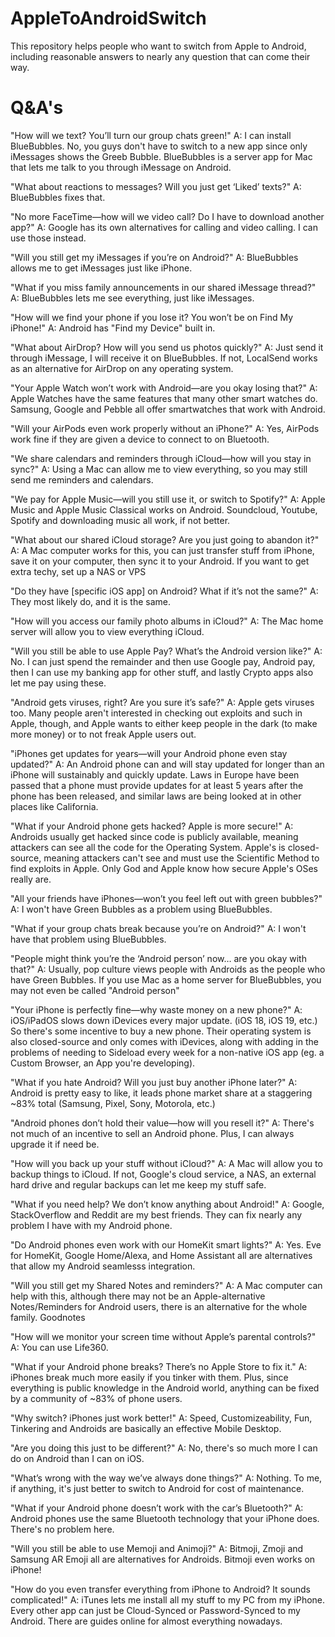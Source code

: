 # AppleToAndroidSwitch
This repository helps people who want to switch from Apple to Android, including reasonable answers to nearly any question that can come their way.

# Q&A's

"How will we text? You’ll turn our group chats green!"
 A: I can install BlueBubbles. No, you guys don't have to switch to a new app since only iMessages shows the Greeb Bubble. BlueBubbles is a server app for Mac that lets me talk to you through iMessage on Android.

"What about reactions to messages? Will you just get ‘Liked’ texts?"
 A: BlueBubbles fixes that.

"No more FaceTime—how will we video call? Do I have to download another app?"
 A: Google has its own alternatives for calling and video calling. I can use those instead.

"Will you still get my iMessages if you’re on Android?"
 A: BlueBubbles allows me to get iMessages just like iPhone.

"What if you miss family announcements in our shared iMessage thread?"
 A: BlueBubbles lets me see everything, just like iMessages.

"How will we find your phone if you lose it? You won’t be on Find My iPhone!"
 A: Android has "Find my Device" built in.

"What about AirDrop? How will you send us photos quickly?"
 A: Just send it through iMessage, I will receive it on BlueBubbles. If not, LocalSend works as an alternative for AirDrop on any operating system.

"Your Apple Watch won’t work with Android—are you okay losing that?"
 A: Apple Watches have the same features that many other smart watches do. Samsung, Google and Pebble all offer smartwatches that work with Android.

"Will your AirPods even work properly without an iPhone?"
 A: Yes, AirPods work fine if they are given a device to connect to on Bluetooth.

"We share calendars and reminders through iCloud—how will you stay in sync?"
 A: Using a Mac can allow me to view everything, so you may still send me reminders and calendars.

"We pay for Apple Music—will you still use it, or switch to Spotify?"
 A: Apple Music and Apple Music Classical works on Android. Soundcloud, Youtube, Spotify and downloading music all work, if not better.

"What about our shared iCloud storage? Are you just going to abandon it?"
 A: A Mac computer works for this, you can just transfer stuff from iPhone, save it on your computer, then sync it to your Android. If you want to get extra techy, set up a NAS or VPS

"Do they have [specific iOS app] on Android? What if it’s not the same?"
 A: They most likely do, and it is the same.

"How will you access our family photo albums in iCloud?"
 A: The Mac home server will allow you to view everything iCloud.

"Will you still be able to use Apple Pay? What’s the Android version like?"
 A: No. I can just spend the remainder and then use Google pay, Android pay, then I can use my banking app for other stuff, and lastly Crypto apps also let me pay using these.

"Android gets viruses, right? Are you sure it’s safe?"
 A: Apple gets viruses too. Many people aren't interested in checking out exploits and such in Apple, though, and Apple wants to either keep people in the dark (to make more money) or to not freak Apple users out.

"iPhones get updates for years—will your Android phone even stay updated?"
 A: An Android phone can and will stay updated for longer than an iPhone will sustainably and quickly update. Laws in Europe have been passed that a phone must provide updates for at least 5 years after the phone has been released, and similar laws are being looked at in other places like California.

"What if your Android phone gets hacked? Apple is more secure!"
 A: Androids usually get hacked since code is publicly available, meaning attackers can see all the code for the Operating System. Apple's is closed-source, meaning attackers can't see and must use the Scientific Method to find exploits in Apple. Only God and Apple know how secure Apple's OSes really are.

"All your friends have iPhones—won’t you feel left out with green bubbles?"
 A: I won't have Green Bubbles as a problem using BlueBubbles.

"What if your group chats break because you’re on Android?"
 A: I won't have that problem using BlueBubbles.

"People might think you’re the ‘Android person’ now… are you okay with that?"
 A: Usually, pop culture views people with Androids as the people who have Green Bubbles. If you use Mac as a home server for BlueBubbles, you may not even be called "Android person"

"Your iPhone is perfectly fine—why waste money on a new phone?"
 A: iOS/iPadOS slows down iDevices every major update. (iOS 18, iOS 19, etc.) So there's some incentive to buy a new phone. Their operating system is also closed-source and only comes with iDevices, along with adding in the problems of needing to Sideload every week for a non-native iOS app (eg. a Custom Browser, an App you're developing).

"What if you hate Android? Will you just buy another iPhone later?"
 A: Android is pretty easy to like, it leads phone market share at a staggering ~83% total (Samsung, Pixel, Sony, Motorola, etc.)

"Android phones don’t hold their value—how will you resell it?"
 A: There's not much of an incentive to sell an Android phone. Plus, I can always upgrade it if need be.

"How will you back up your stuff without iCloud?"
 A: A Mac will allow you to backup things to iCloud. If not, Google's cloud service, a NAS, an external hard drive and regular backups can let me keep my stuff safe.

"What if you need help? We don’t know anything about Android!"
 A: Google, StackOverflow and Reddit are my best friends. They can fix nearly any problem I have with my Android phone.
 
"Do Android phones even work with our HomeKit smart lights?"
 A: Yes. Eve for HomeKit, Google Home/Alexa, and Home Assistant all are alternatives that allow my Android seamlesss integration.

"Will you still get my Shared Notes and reminders?"
 A: A Mac computer can help with this, although there may not be an Apple-alternative Notes/Reminders for Android users, there is an alternative for the whole family. Goodnotes

"How will we monitor your screen time without Apple’s parental controls?"
 A: You can use Life360.

"What if your Android phone breaks? There’s no Apple Store to fix it."
 A: iPhones break much more easily if you tinker with them. Plus, since everything is public knowledge in the Android world, anything can be fixed by a community of ~83% of phone users.

"Why switch? iPhones just work better!"
 A: Speed, Customizeability, Fun, Tinkering and Androids are basically an effective Mobile Desktop.

"Are you doing this just to be different?"
 A: No, there's so much more I can do on Android than I can on iOS.

"What’s wrong with the way we’ve always done things?"
 A: Nothing. To me, if anything, it's just better to switch to Android for cost of maintenance.

"What if your Android phone doesn’t work with the car’s Bluetooth?"
 A: Android phones use the same Bluetooth technology that your iPhone does. There's no problem here.

"Will you still be able to use Memoji and Animoji?"
 A: Bitmoji, Zmoji and Samsung AR Emoji all are alternatives for Androids. Bitmoji even works on iPhone!

"How do you even transfer everything from iPhone to Android? It sounds complicated!"
 A: iTunes lets me install all my stuff to my PC from my iPhone. Every other app can just be Cloud-Synced or Password-Synced to my Android. There are guides online for almost everything nowadays.
